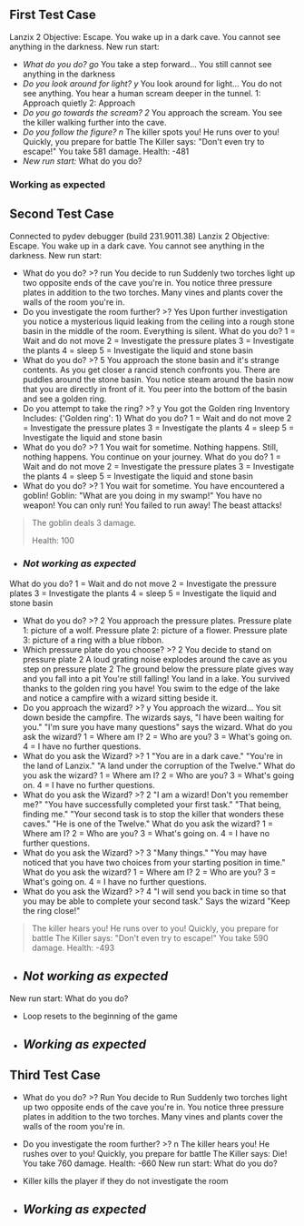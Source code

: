 ## First Test Case

Lanzix 2
Objective: Escape.
You wake up in a dark cave.
You cannot see anything in the darkness.
New run start: 
- *What do you do? go*
You take a step forward...
You still cannot see anything in the darkness
- *Do you look around for light? y*
You look around for light...
You do not see anything.
You hear a human scream deeper in the tunnel.
1: Approach quietly
2: Approach
- *Do you go towards the scream? 2*
You approach the scream.
You see the killer walking further into the cave.
- *Do you follow the figure? n*
The killer spots you! He runs over to you!
Quickly, you prepare for battle
The Killer says: "Don't even try to escape!"
You take 581 damage.
Health: -481
- *New run start:*
What do you do? 

### Working as expected

## Second Test Case

Connected to pydev debugger (build 231.9011.38)
Lanzix 2
Objective: Escape.
You wake up in a dark cave.
You cannot see anything in the darkness.
New run start: 
- What do you do? >? run
You decide to run
Suddenly two torches light up two opposite ends of the cave you're in.
You notice three pressure plates in addition to the two torches.
Many vines and plants cover the walls of the room you're in.
- Do you investigate the room further? >? Yes
Upon further investigation you notice a mysterious liquid leaking from the ceiling into a rough stone basin in the middle of the room.
Everything is silent.
What do you do?
1 = Wait and do not move
2 = Investigate the pressure plates
3 = Investigate the plants
4 = sleep
5 = Investigate the liquid and stone basin 
- What do you do? >? 5
You approach the stone basin and it's strange contents.
As you get closer a rancid stench confronts you.
There are puddles around the stone basin.
You notice steam around the basin now that you are directly in front of it.
You peer into the bottom of the basin and see a golden ring.
- Do you attempt to take the ring? >? y
You got the Golden ring
Inventory Includes:
{'Golden ring': 1}
What do you do?
1 = Wait and do not move
2 = Investigate the pressure plates
3 = Investigate the plants
4 = sleep
5 = Investigate the liquid and stone basin 
- What do you do? >? 1
You wait for sometime.
Nothing happens.
Still, nothing happens.
You continue on your journey.
What do you do?
1 = Wait and do not move
2 = Investigate the pressure plates
3 = Investigate the plants
4 = sleep
5 = Investigate the liquid and stone basin 
- What do you do? >? 1
You wait for sometime.
You have encountered a goblin!
Goblin: "What are you doing in my swamp!"
You have no weapon!
You can only run!
You failed to run away!
The beast attacks!
>The goblin deals 3 damage.
> 
>Health: 100
>
-  ### *Not working as expected*
What do you do?
1 = Wait and do not move
2 = Investigate the pressure plates
3 = Investigate the plants
4 = sleep
5 = Investigate the liquid and stone basin 
- What do you do? >? 2
You approach the pressure plates.
Pressure plate 1: picture of a wolf.
Pressure plate 2: picture of a flower.
Pressure plate 3: picture of a ring with a blue ribbon.
- Which pressure plate do you choose? >? 2
You decide to stand on pressure plate 2
A loud grating noise explodes around the cave as you step on pressure plate 2
The ground below the pressure plate gives way and you fall into a pit
You're still falling!
You land in a lake.
You survived thanks to the golden ring you have!
You swim to the edge of the lake and notice a campfire with a wizard sitting beside it.
- Do you approach the wizard? >? y
You approach the wizard...
You sit down beside the campfire.
The wizards says, "I have been waiting for you."
"I'm sure you have many questions" says the wizard.
What do you ask the wizard?
1 = Where am I?
2 = Who are you?
3 = What's going on.
4 = I have no further questions.
- What do you ask the Wizard? >? 1
"You are in a dark cave."
"You're in the land of Lanzix."
"A land under the corruption of the Twelve."
What do you ask the wizard?
1 = Where am I?
2 = Who are you?
3 = What's going on.
4 = I have no further questions.
- What do you ask the Wizard? >? 2
"I am a wizard! Don't you remember me?"
"You have successfully completed your first task."
"That being, finding me."
"Your second task is to stop the killer that wonders these caves."
"He is one of the Twelve."
What do you ask the wizard?
1 = Where am I?
2 = Who are you?
3 = What's going on.
4 = I have no further questions.
- What do you ask the Wizard? >? 3
"Many things."
"You may have noticed that you have two choices from your starting position in time."
What do you ask the wizard?
1 = Where am I?
2 = Who are you?
3 = What's going on.
4 = I have no further questions.
- What do you ask the Wizard? >? 4
"I will send you back in time so that you may be able to complete your second task." Says the wizard
"Keep the ring close!"
> The killer hears you! He runs over to you!
Quickly, you prepare for battle
The Killer says: "Don't even try to escape!"
You take 590 damage.
Health: -493
>
- ## *Not working as expected*
New run start: 
What do you do? 

- Loop resets to the beginning of the game
- ## *Working as expected*

## Third Test Case

- What do you do? >? Run
You decide to Run
Suddenly two torches light up two opposite ends of the cave you're in.
You notice three pressure plates in addition to the two torches.
Many vines and plants cover the walls of the room you're in.
- Do you investigate the room further? >? n
The killer hears you! He rushes over to you!
Quickly, you prepare for battle
The Killer says: Die!
You take 760 damage.
Health: -660
New run start: 
What do you do? 

- Killer kills the player if they do not investigate the room
- ## *Working as expected*